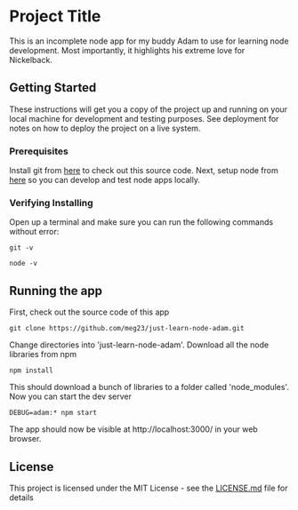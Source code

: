 # Project Title

This is an incomplete node app for my buddy Adam to use for learning node development. Most importantly, it highlights his extreme love for Nickelback.

## Getting Started

These instructions will get you a copy of the project up and running on your local machine for development and testing purposes. See deployment for notes on how to deploy the project on a live system.

### Prerequisites

Install git from [here](https://git-scm.com/downloads) to check out this source code.
Next, setup node from [here](https://nodejs.org/en/) so you can develop and test node apps locally.

### Verifying Installing

Open up a terminal and make sure you can run the following commands without error:

```
git -v
```

```
node -v
```

## Running the app

First, check out the source code of this app

```
git clone https://github.com/meg23/just-learn-node-adam.git
```

Change directories into 'just-learn-node-adam'. Download all the node libraries from npm

```
npm install
```

This should download a bunch of libraries to a folder called 'node_modules'. Now you can start the dev server

```
DEBUG=adam:* npm start
```
The app should now be visible at http://localhost:3000/ in your web browser. 

## License

This project is licensed under the MIT License - see the [LICENSE.md](LICENSE.md) file for details

